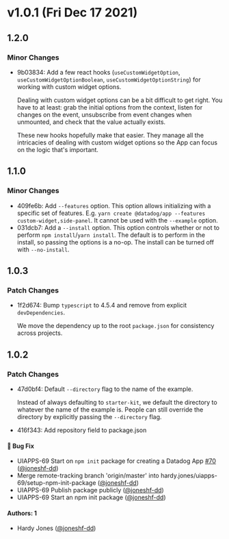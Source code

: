 # v1.0.1 (Fri Dec 17 2021)

## 1.2.0

### Minor Changes

-   9b03834: Add a few react hooks (`useCustomWidgetOption`, `useCustomWidgetOptionBoolean`, `useCustomWidgetOptionString`) for working with custom widget options.

    Dealing with custom widget options can be a bit difficult to get right.
    You have to at least:
    grab the initial options from the context,
    listen for changes on the event,
    unsubscribe from event changes when unmounted,
    and check that the value actually exists.

    These new hooks hopefully make that easier.
    They manage all the intricacies of dealing with custom widget options so the App can focus on the logic that's important.

## 1.1.0

### Minor Changes

-   409fe6b: Add `--features` option.
    This option allows initializing with a specific set of features.
    E.g. `yarn create @datadog/app --features custom-widget,side-panel`.
    It cannot be used with the `--example` option.
-   031dcb7: Add a `--install` option.
    This option controls whether or not to perform `npm install`/`yarn install`.
    The default is to perform in the install,
    so passing the options is a no-op.
    The install can be turned off with `--no-install`.

## 1.0.3

### Patch Changes

-   1f2d674: Bump `typescript` to 4.5.4 and remove from explicit `devDependencies`.

    We move the dependency up to the root `package.json` for consistency across projects.

## 1.0.2

### Patch Changes

-   47d0bf4: Default `--directory` flag to the name of the example.

    Instead of always defaulting to `starter-kit`,
    we default the directory to whatever the name of the example is.
    People can still override the directory by explicitly passing the `--directory` flag.

-   416f343: Add repository field to package.json

#### 🐛 Bug Fix

-   UIAPPS-69 Start on `npm init` package for creating a Datadog App [#70](https://github.com/DataDog/apps/pull/70) ([@joneshf-dd](https://github.com/joneshf-dd))
-   Merge remote-tracking branch 'origin/master' into hardy.jones/uiapps-69/setup-npm-init-package ([@joneshf-dd](https://github.com/joneshf-dd))
-   UIAPPS-69 Publish package publicly ([@joneshf-dd](https://github.com/joneshf-dd))
-   UIAPPS-69 Start an npm init package ([@joneshf-dd](https://github.com/joneshf-dd))

#### Authors: 1

-   Hardy Jones ([@joneshf-dd](https://github.com/joneshf-dd))

